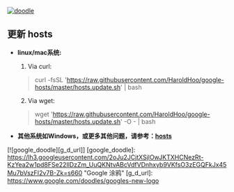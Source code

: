 [![doodle]][doodle-story]

[doodle]: https://www.google.com/logos/doodles/2016/holidays-2016-day-3-southern-hemisphere-5185011929055232-hp2x.gif "圣诞快乐！"
[doodle-story]: https://www.google.com.hk/search?q=%E5%9C%A3%E8%AF%9E%E8%8A%82

## 更新 hosts

* **linux/mac系统:**
   1. Via curl: 
   > curl -fsSL 'https://raw.githubusercontent.com/HaroldHoo/google-hosts/master/hosts.update.sh' | bash

   2. Via wget:
   > wget 'https://raw.githubusercontent.com/HaroldHoo/google-hosts/master/hosts.update.sh' -O - | bash


* **其他系统如Windows，或更多其他问题，请参考：[hosts](https://github.com/racaljk/hosts)**

[![google_doodle][g_d_url]]
[google_doodle]: https://lh3.googleusercontent.com/2oJu2JCjtXSjlOwJKTXHCNezRt-KzYea2w1pd8FSe22IlDzZm_UuQKNtvABcVdfVDnhxyb9VKfsO3zEGQFkJx45Mu7bVszFI2v7B-Zk=s660 "Google 涂鸦"
[g_d_url]: https://www.google.com/doodles/googles-new-logo
